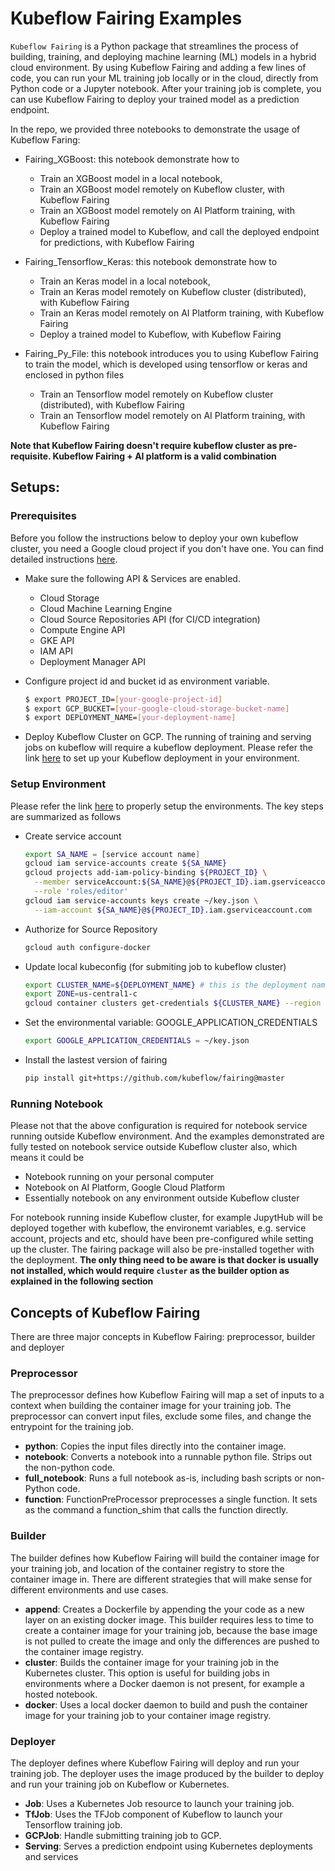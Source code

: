 # Kubeflow Fairing Examples 
`Kubeflow Fairing` is a Python package that streamlines the process of building, training, and deploying machine learning 
(ML) models in a hybrid cloud environment. By using Kubeflow Fairing and adding a few lines of code, you can run your ML 
training job locally or in the cloud, directly from Python code or a Jupyter notebook. After your training job is 
complete, you can use Kubeflow Fairing to deploy your trained model as a prediction endpoint.

In the repo, we provided three notebooks to demonstrate the usage of Kubeflow Faring:
- Fairing_XGBoost: this notebook demonstrate how to
    * Train an XGBoost model in a local notebook,
    * Train an XGBoost model remotely on Kubeflow cluster, with Kubeflow Fairing
    * Train an XGBoost model remotely on AI Platform training, with Kubeflow Fairing
    * Deploy a trained model to Kubeflow, and call the deployed endpoint for predictions, with Kubeflow Fairing
    
- Fairing_Tensorflow_Keras: this notebook demonstrate how to
    * Train an Keras model in a local notebook,
    * Train an Keras model remotely on Kubeflow cluster (distributed), with Kubeflow Fairing
    * Train an Keras model remotely on AI Platform training, with Kubeflow Fairing
    * Deploy a trained model to Kubeflow, with Kubeflow Fairing
 
- Fairing_Py_File: this notebook introduces you to using Kubeflow Fairing to train the model, which is developed 
using tensorflow or keras and enclosed in python files
    * Train an Tensorflow model remotely on Kubeflow cluster (distributed), with Kubeflow Fairing
    * Train an Tensorflow model remotely on AI Platform training, with Kubeflow Fairing

**Note that Kubeflow Fairing doesn't require kubeflow cluster as pre-requisite. 
Kubeflow Fairing + AI platform is a valid combination**

## Setups:
### Prerequisites
Before you follow the instructions below to deploy your own kubeflow cluster, 
you need a Google cloud project if you don't have one. You can find detailed instructions 
[here](https://cloud.google.com/dataproc/docs/guides/setup-project).

- Make sure the following API & Services are enabled.
    * Cloud Storage
    * Cloud Machine Learning Engine
    * Cloud Source Repositories API (for CI/CD integration)
    * Compute Engine API
    * GKE API
    * IAM API
    * Deployment Manager API

- Configure project id and bucket id as environment variable.
  ```bash
  $ export PROJECT_ID=[your-google-project-id]
  $ export GCP_BUCKET=[your-google-cloud-storage-bucket-name]
  $ export DEPLOYMENT_NAME=[your-deployment-name]  
  ```
  
- Deploy Kubeflow Cluster on GCP.
The running of training and serving jobs on kubeflow will require a kubeflow deployment. Please refer the link
[here](https://www.kubeflow.org/docs/gke/deploy/) to set up your Kubeflow deployment in your environment.

### Setup Environment
Please refer the link [here](https://www.kubeflow.org/docs/fairing/gcp-local-notebook/) to properly 
setup the environments. The key steps are summarized as follows
- Create service account
    ```bash
    export SA_NAME = [service account name]
    gcloud iam service-accounts create ${SA_NAME}
    gcloud projects add-iam-policy-binding ${PROJECT_ID} \
      --member serviceAccount:${SA_NAME}@${PROJECT_ID}.iam.gserviceaccount.com \
      --role 'roles/editor'
    gcloud iam service-accounts keys create ~/key.json \
      --iam-account ${SA_NAME}@${PROJECT_ID}.iam.gserviceaccount.com
    ```

- Authorize for Source Repository
    ```bash
    gcloud auth configure-docker
    ```

- Update local kubeconfig (for submiting job to kubeflow cluster)
    ```bash
    export CLUSTER_NAME=${DEPLOYMENT_NAME} # this is the deployment name or the kubenete cluster name
    export ZONE=us-central1-c
    gcloud container clusters get-credentials ${CLUSTER_NAME} --region ${ZONE}
    ```

- Set the environmental variable: GOOGLE_APPLICATION_CREDENTIALS
    ```bash
    export GOOGLE_APPLICATION_CREDENTIALS = ~/key.json
    ```

- Install the lastest version of fairing
    ```bash
    pip install git+https://github.com/kubeflow/fairing@master
    ```
### Running Notebook
Please not that the above configuration is required for notebook service running outside Kubeflow environment. 
And the examples demonstrated are fully tested on notebook service outside Kubeflow cluster also, which 
means it could be
- Notebook running on your personal computer
- Notebook on AI Platform, Google Cloud Platform
- Essentially notebook on any environment outside Kubeflow cluster
 
For notebook running inside Kubeflow cluster, for example JupytHub will be deployed together with kubeflow, the 
environemt variables, e.g. service account, projects and etc, should have been pre-configured while 
setting up the cluster. The fairing package will also be pre-installed together with the deployment. **The only thing
need to be aware is that docker is usually not installed, which would require `cluster` as the builder option as 
explained in the following section**

## Concepts of Kubeflow Fairing
There are three major concepts in Kubeflow Fairing: preprocessor, builder and deployer

### Preprocessor
The preprocessor defines how Kubeflow Fairing will map a set of inputs to a context when building the container image for your training job. The preprocessor can convert input files, exclude some files, and change the entrypoint for the training job.

* **python**: Copies the input files directly into the container image.
* **notebook**: Converts a notebook into a runnable python file. Strips out the non-python code.
* **full_notebook**: Runs a full notebook as-is, including bash scripts or non-Python code.
* **function**: FunctionPreProcessor preprocesses a single function. It sets as the command a function_shim that calls the function directly.

### Builder
The builder defines how Kubeflow Fairing will build the container image for your training job, and location of the container registry to store the container image in. There are different strategies that will make sense for different environments and use cases.

* **append**: Creates a Dockerfile by appending the your code as a new layer on an existing docker image. This builder requires less to time to create a container image for your training job, because the base image is not pulled to create the image and only the differences are pushed to the container image registry.
* **cluster**: Builds the container image for your training job in the Kubernetes cluster. This option is useful for building jobs in environments where a Docker daemon is not present, for example a hosted notebook.
* **docker**: Uses a local docker daemon to build and push the container image for your training job to your container image registry.

### Deployer
The deployer defines where Kubeflow Fairing will deploy and run your training job. The deployer uses the image produced by the builder to deploy and run your training job on Kubeflow or Kubernetes.

* **Job**: Uses a Kubernetes Job resource to launch your training job.
* **TfJob**: Uses the TFJob component of Kubeflow to launch your Tensorflow training job.
* **GCPJob**: Handle submitting training job to GCP.
* **Serving**: Serves a prediction endpoint using Kubernetes deployments and services
